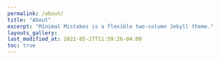 ```yaml
---
permalink: /about/
title: "About"
excerpt: "Minimal Mistakes is a flexible two-column Jekyll theme."
layouts_gallery:
last_modified_at: 2022-05-27T11:59:26-04:00
toc: true
---
```

